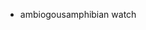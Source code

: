  - ambiogousamphibian watch
<!--stackedit_data:
eyJoaXN0b3J5IjpbMTIxNzI1MDAzMSwtNDAzNDM5MzYwXX0=
-->
